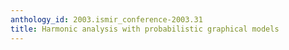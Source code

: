 ```yaml
---
anthology_id: 2003.ismir_conference-2003.31
title: Harmonic analysis with probabilistic graphical models
---
```


